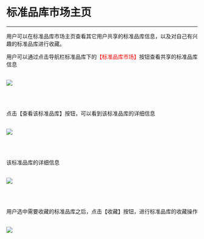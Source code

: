 <!-- 标准品库市场管理器 -->

# **标准品库市场主页**

<hr/>

用户可以在标准品库市场主页查看其它用户共享的标准品库信息，以及对自己有兴趣的标准品库进行收藏。

用户可以通过点击导航栏标准品库下的<span style="color: red">【标准品库市场】</span>按钮查看共享的标准品库信息
<br/>
<br/>

![](user-guide/metanno/images/share_library-1.png)

<br/>
<br/>

点击【查看该标准品库】按钮，可以看到该标准品库的详细信息
<br/>
<br/>

![](user-guide/metanno/images/share_library-2.png)

<br/>
<br/>

该标准品库的详细信息
<br/>
<br/>

![](user-guide/metanno/images/share_library-3.png)

<br/>
<br/>

用户选中需要收藏的标准品库之后，点击【收藏】按钮，进行标准品库的收藏操作
<br/>
<br/>

![](user-guide/metanno/images/share_library-4.png)

<br/>
<br/>


